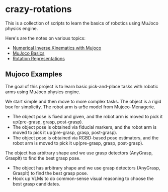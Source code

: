 # crazy-rotations
This is a collection of scripts to learn the basics of robotics using MuJoco physics engine.

Here's are the notes on various topics:

- [Numerical Inverse Kinematics with Mujoco](./inverse_kinematics.md)
- [MuJoco Basics](./mujoco_basics.md)
- [Rotation Representations](./rotation_representations.md)



## Mujoco Examples
The goal of this project is to learn basic pick-and-place tasks with robotic arms using MuJoco physics engine.

We start simple and then move to more complex tasks.
The object is a rigid box for simplicity. The robot arm is ur5e model from Mujoco-Menagerie.
- The object pose is fixed and given, and the robot arm is moved to pick it up(pre-grasp, grasp, post-grasp).
- The object pose is obtained via fiducial markers, and the robot arm is moved to pick it up(pre-grasp, grasp, post-grasp).
- The object pose is obtained via RGBD-based pose estimators, and the robot arm is moved to pick it up(pre-grasp, grasp, post-grasp).

The object has arbitrary shape and we use grasp detectors (AnyGrasp, GraspIt) to find the best grasp pose.
- The object has arbitrary shape and we use grasp detectors (AnyGrasp, GraspIt) to find the best grasp pose.
- Hook up VLMs to do common-sense visual reasoning to choose the best grasp candidates.

